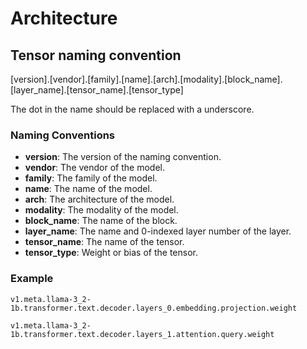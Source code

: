 # Architecture

## Tensor naming convention

[version].[vendor].[family].[name].[arch].[modality].[block_name].[layer_name].[tensor_name].[tensor_type]

The dot in the name should be replaced with a underscore.

### Naming Conventions

- **version**: The version of the naming convention.
- **vendor**: The vendor of the model.
- **family**: The family of the model.
- **name**: The name of the model.
- **arch**: The architecture of the model.
- **modality**: The modality of the model.
- **block_name**: The name of the block.
- **layer_name**: The name and 0-indexed layer number of the layer.
- **tensor_name**: The name of the tensor.
- **tensor_type**: Weight or bias of the tensor.

### Example

```plain
v1.meta.llama-3_2-1b.transformer.text.decoder.layers_0.embedding.projection.weight
```

```plain
v1.meta.llama-3_2-1b.transformer.text.decoder.layers_1.attention.query.weight
```
